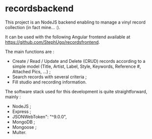 # recordsbackend

This project is an NodeJS backend enabling to manage a vinyl record collection (in fact mine... :). 

It can be used with the following Angular frontend available at https://github.com/StephUgo/recordsfrontend.

The main functions are :
  - Create / Read / Update and Delete (CRUD) records according to a simple model (Title, Artist, Label, Style, Keywords, Reference #, Attached Pics, ...) ;
  - Search records with several criteria ;
  - Fill studio and recording information.

The software stack used for this development is quite straightforward, mainly : 
  - NodeJS ;
  - Express ;
  - JSONWebToken": "^9.0.0",
  - MongoDB ;
  - Mongoose ;
  - Multer.
